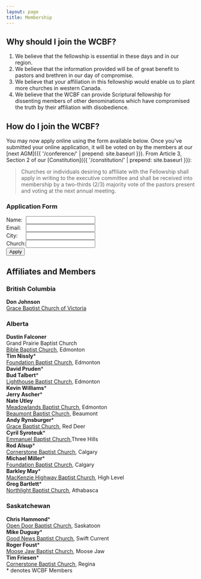 ```yaml
---
layout: page
title: Membership
---
```


Why should I join the WCBF?
---------------------------

1. We believe that the fellowship is essential in these days and in our region.
2. We believe that the information provided will be of great benefit to pastors and brethren in our day of compromise.
3. We believe that your affiliation in this fellowship would enable us to plant more churches in western Canada.
4. We believe that the WCBF can provide Scriptural fellowship for dissenting members of other denominations which have compromised the truth by their affiliation with disobedience.

How do I join the WCBF?
-----------------------

You may now apply online using the form available below. Once you've submitted your online application, it will be voted on by the members at our [next AGM]({{ '/conference/' | prepend: site.baseurl }}). From Article 3, Section 2 of our [Constitution]({{ '/constitution/' | prepend: site.baseurl }}):

> Churches or individuals desiring to affiliate with the Fellowship shall apply in writing to the executive committee and shall be received into membership by a two-thirds (2/3) majority vote of the pastors present and voting at the next annual meeting.

### Application Form

<!-- <form action="https://formspree.io/wcbf.applications@outlook.com"
      method="POST"> -->
<form action="//flipmail.co/api/cgF7L0EaOVc0f26oSZRj" method="post">      
    <p><label>Name: </label><input type="text" name="name" required></p>
    <p><label>Email: </label><input type="email" name="email" required></p>
    <p><label>City: </label><input type="text" name="city" required></p>
    <p><label>Church: </label><input type="text" name="church" required></p>
    <input type="submit" value="Apply">
    <input type="hidden" name="_subject" value="WCBF membership application" />
    <!-- <input type="hidden" name="_format" value="plain" /> -->
    <!-- <input type="text" name="_gotcha" style="display:none" /> -->
    <input type="text" name="_honey" value="" style="display:none">
</form> <style> form { display: table; } p { display: table-row; } label { display: table-cell; } input { display: table-cell; } </style>

Affiliates and Members
----------------------

### British Columbia 

**Don Johnson**  
[Grace Baptist Church of Victoria](http://www.gbcvic.org)

### Alberta 

**Dustin Falconer**  
Grand Prairie Baptist Church

[Bible Baptist Church](http://www.edmontonbiblebaptist.com/), Edmonton

**Tim Nissly**\*  
[Foundation Baptist Church](http://www.foundationbaptist.ca), Edmonton

**David Pruden**\*  
**Bud Talbert**\*  
[Lighthouse Baptist Church](http://www.lighthousebaptist.ca/), Edmonton

**Kevin Williams**\*  
**Jerry Ascher**\*  
**Nate Utley**  
[Meadowlands Baptist Church](http://www.meadowlandsbaptist.com), Edmonton

[Beaumont Baptist Church](http://www.beaumontbaptist.ca/), Beaumont

**Andy Rynsburger**\*  
[Grace Baptist Church](http://www.gracebaptist.ca/), Red Deer

**Cyril Syroteuk**\*  
[Emmanuel Baptist Church](http://www.emmanuelbaptist3hills.ca),Three Hills 

**Rod Alsup**\*  
[Cornerstone Baptist Church](http://cornerstonebaptistcalgary.com/), Calgary

**Michael Miller**\*  
[Foundation Baptist Church](http://www.foundationbaptistchurch.com), Calgary

**Barkley May**\*  
[MacKenzie Highway Baptist Church](http://www.mhbchighlevel.com), High Level

**Greg Bartlett**\*  
[Northlight Baptist Church](http://www.northlightbaptist.ca), Athabasca


### Saskatchewan 

**Chris Hammond**\*  
[Open Door Baptist Church](http://www.odbaptist.ca), Saskatoon

**Mike Duguay**\*  
[Good News Baptist Church](http://www.goodnewsbaptist.ca), Swift Current

**Roger Foust**\*  
[Moose Jaw Baptist Church](http://www.mjbaptist.com/), Moose Jaw

**Tim Friesen**\*  
[Cornerstone Baptist Church](http://cornerstonebaptistchurch.ca/), Regina

\* denotes WCBF Members